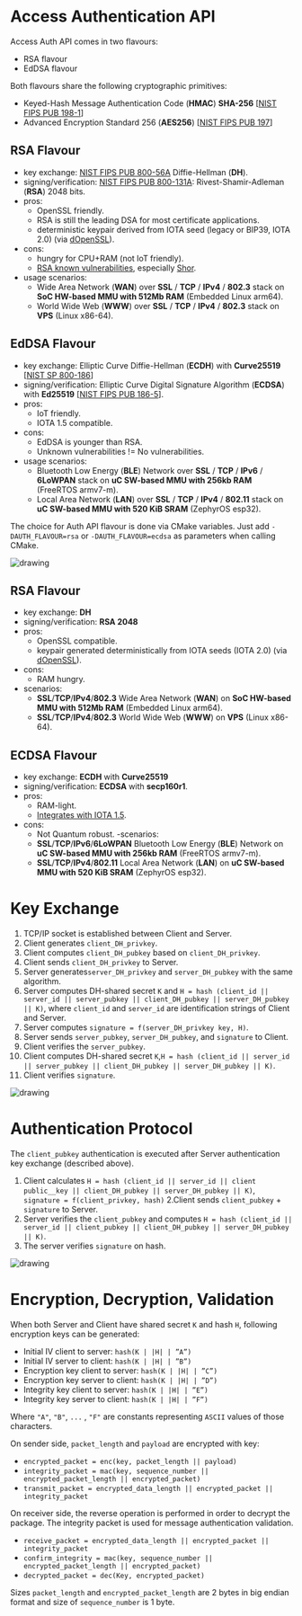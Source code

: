 # Access Authentication API

Access Auth API comes in two flavours:
- RSA flavour
- EdDSA flavour

Both flavours share the following cryptographic primitives:
- Keyed-Hash Message Authentication Code (**HMAC**) **SHA-256** [[NIST FIPS PUB 198-1](https://nvlpubs.nist.gov/nistpubs/FIPS/NIST.FIPS.198-1.pdf)]
- Advanced Encryption Standard 256 (**AES256**) [[NIST FIPS PUB 197](https://nvlpubs.nist.gov/nistpubs/FIPS/NIST.FIPS.197.pdf)]

## RSA Flavour
- key exchange: [NIST FIPS PUB 800-56A](https://nvlpubs.nist.gov/nistpubs/Legacy/SP/nistspecialpublication800-56ar.pdf) Diffie-Hellman (**DH**).
- signing/verification: [NIST FIPS PUB 800-131A](https://nvlpubs.nist.gov/nistpubs/SpecialPublications/NIST.SP.800-131Ar2.pdf): Rivest-Shamir-Adleman (**RSA**) 2048 bits.
- pros:
  - OpenSSL friendly.
  - RSA is still the leading DSA for most certificate applications.
  - deterministic keypair derived from IOTA seed (legacy or BIP39, IOTA 2.0) (via [dOpenSSL](https://github.com/bernardoaraujor/dopenssl)).
- cons:
  - hungry for CPU+RAM (not IoT friendly).
  - [RSA known vulnerabilities](https://crypto.stanford.edu/~dabo/pubs/papers/RSA-survey.pdf), especially [Shor](https://eprint.iacr.org/2017/351.pdf).
- usage scenarios:
  - Wide Area Network (**WAN**) over **SSL** / **TCP** / **IPv4** / **802.3** stack on **SoC HW-based MMU with 512Mb RAM** (Embedded Linux arm64).
  - World Wide Web (**WWW**) over **SSL** / **TCP** / **IPv4** / **802.3** stack on **VPS** (Linux x86-64).

## EdDSA Flavour
- key exchange: Elliptic Curve Diffie-Hellman (**ECDH**) with **Curve25519** [[NIST SP 800-186](https://nvlpubs.nist.gov/nistpubs/SpecialPublications/NIST.SP.800-186-draft.pdf)]
- signing/verification: Elliptic Curve Digital Signature Algorithm (**ECDSA**) with **Ed25519** [[NIST FIPS PUB 186-5](https://nvlpubs.nist.gov/nistpubs/FIPS/NIST.FIPS.186-5-draft.pdf)].
- pros:
  - IoT friendly.
  - IOTA 1.5 compatible.
- cons:
  - EdDSA is younger than RSA.
  - Unknown vulnerabilities != No vulnerabilities.
- usage scenarios:
  - Bluetooth Low Energy (**BLE**) Network over **SSL** / **TCP** / **IPv6** / **6LoWPAN** stack on **uC SW-based MMU with 256kb RAM** (FreeRTOS armv7-m).
  - Local Area Network (**LAN**) over **SSL** / **TCP** / **IPv4** / **802.11** stack on **uC SW-based MMU with 520 KiB SRAM** (ZephyrOS esp32).

The choice for Auth API flavour is done via CMake variables. Just add `-DAUTH_FLAVOUR=rsa` or `-DAUTH_FLAVOUR=ecdsa` as parameters when calling CMake.

![drawing](/docs/images/auth.png)

## RSA Flavour
- key exchange: **DH**
- signing/verification: **RSA 2048**
- pros:
  - OpenSSL compatible.
  - keypair generated deterministically from IOTA seeds (IOTA 2.0) (via [dOpenSSL](https://github.com/bernardoaraujor/dopenssl)).
- cons:
  - RAM hungry.
- scenarios:
  - **SSL**/**TCP**/**IPv4**/**802.3** Wide Area Network (**WAN**) on **SoC HW-based MMU with 512Mb RAM** (Embedded Linux arm64).
  - **SSL**/**TCP**/**IPv4**/**802.3** World Wide Web (**WWW**) on **VPS** (Linux x86-64).

## ECDSA Flavour
- key exchange: **ECDH** with **Curve25519**
- signing/verification: **ECDSA** with **secp160r1**.
- pros:
  - RAM-light.
  - [Integrates with IOTA 1.5](https://github.com/Wollac/protocol-rfcs/blob/ed25519/text/0009-ed25519-signature-scheme/0009-ed25519-signature-scheme.md).
- cons:
  - Not Quantum robust.
-scenarios:
  - **SSL**/**TCP**/**IPv6**/**6LoWPAN** Bluetooth Low Energy (**BLE**) Network on **uC SW-based MMU with 256kb RAM** (FreeRTOS armv7-m).
  - **SSL**/**TCP**/**IPv4**/**802.11** Local Area Network (**LAN**) on **uC SW-based MMU with 520 KiB SRAM** (ZephyrOS esp32).

# Key Exchange

1. TCP/IP socket is established between Client and Server.
2. Client generates `client_DH_privkey`.
3. Client computes `client_DH_pubkey` based on `client_DH_privkey`.
4. Client sends `client_DH_privkey` to Server.
5. Server generates`server_DH_privkey` and `server_DH_pubkey` with the same algorithm.
6. Server computes DH-shared secret `K` and `H = hash (client_id || server_id || server_pubkey || client_DH_pubkey || server_DH_pubkey || K)`, where `client_id` and `server_id` are identification strings of Client and Server.
7. Server computes `signature = f(server_DH_privkey key, H)`.
8. Server sends `server_pubkey`, `server_DH_pubkey`, and `signature` to Client.
9. Client verifies the `server_pubkey`.
10. Client computes DH-shared secret `K`,`H = hash (client_id || server_id || server_pubkey || client_DH_pubkey || server_DH_pubkey || K)`.
11. Client verifies `signature`.

![drawing](/docs/images/key_exchange.png)

# Authentication Protocol

The `client_pubkey` authentication is executed after Server authentication key exchange (described above).

1. Client calculates `H = hash (client_id || server_id || client public__key || client_DH_pubkey || server_DH_pubkey || K)`, `signature = f(client_privkey, hash)`
2.Client sends `client_pubkey` + `signature` to Server.
3. Server verifies the `client_pubkey` and computes `H = hash (client_id || server_id || client_pubkey || client_DH_pubkey || server_DH_pubkey || K)`.
4. The server verifies `signature` on hash.

![drawing](/docs/images/client_key.png)

# Encryption, Decryption, Validation

When both Server and Client have shared secret `K` and hash `H`, following encryption keys can be generated:
- Initial IV client to server: `hash(K | |H| | ”A”)`
- Initial IV server to client: `hash(K | |H| | ”B”)`
- Encryption key client to server: `hash(K | |H| | ”C”)`
- Encryption key server to client: `hash(K | |H| | ”D”)`
- Integrity key client to server: `hash(K | |H| | ”E”)`
- Integrity key server to client: `hash(K | |H| | ”F”)`

Where `"A"`, `"B"`, `...` , `"F"` are constants representing `ASCII` values of those characters.

On sender side, `packet_length` and `payload` are encrypted with key:
- `encrypted_packet = enc(key, packet_length || payload)`
- `integrity_packet = mac(key, sequence_number || encrypted_packet_length || encrypted_packet)`
- `transmit_packet = encrypted_data_length || encrypted_packet || integrity_packet`

On receiver side, the reverse operation is performed in order to decrypt the package. The integrity packet is used for message authentication validation.

- `receive_packet = encrypted_data_length || encrypted_packet || integrity_packet`
- `confirm_integrity = mac(key, sequence_number || encrypted_packet_length || encrypted_packet)`
- `decrypted_packet = dec(Key, encrypted_packet)`

Sizes `packet_length` and `encrypted_packet_length` are 2 bytes in big endian format and size of `sequence_number` is 1 byte.
